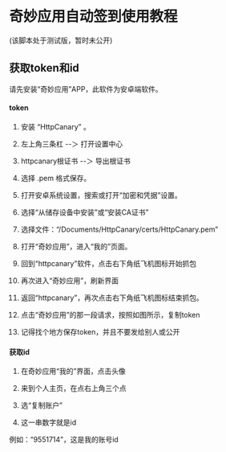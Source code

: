 # 奇妙应用自动签到使用教程

(该脚本处于测试版，暂时未公开)

## 获取token和id
请先安装“奇妙应用”APP，此软件为安卓端软件。


#### token
1. 安装 “HttpCanary” 。

2. 左上角三条杠 --＞ 打开设置中心

3. httpcanary根证书 --＞ 导出根证书

4. 选择 .pem 格式保存。

5. 打开安卓系统设置，搜索或打开“加密和凭据”设置。

6. 选择“从储存设备中安装”或“安装CA证书”

7. 选择文件：“/Documents/HttpCanary/certs/HttpCanary.pem”

8. 打开“奇妙应用”，进入“我的”页面。

9. 回到“httpcanary”软件，点击右下角纸飞机图标开始抓包

10. 再次进入“奇妙应用”，刷新界面

11. 返回“httpcanary”，再次点击右下角纸飞机图标结束抓包。

12. 点击“奇妙应用”的那一段请求，按照如图所示，复制token

13. 记得找个地方保存token，并且不要发给别人或公开

#### 获取id
1. 在奇妙应用“我的”界面，点击头像

2. 来到个人主页，在点右上角三个点

3. 选“复制账户”

4. 这一串数字就是id

例如：“9551714”，这是我的账号id
